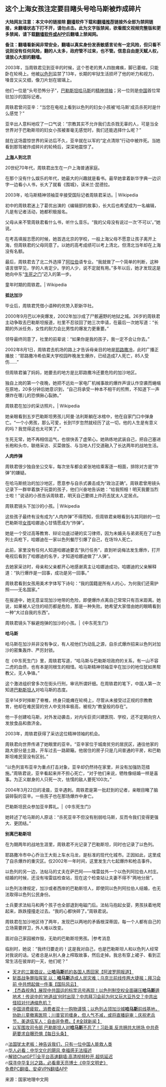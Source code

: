  <!-- 面包屑导航 --> <h2>这个上海女孩注定要目睹头号哈马斯被炸成碎片</h2> <p class="notice"><b>大陆网友注意：本文中的链接除 <a href="https://github.com/bannedbook/fanqiang" >翻墙</a>软件下载和<a href="https://github.com/killgcd/justmysocks/blob/master/README.md">翻墙推荐</a>链接外全部为禁网链接，未翻墙状态下打不开，请勿点击。此为文字版禁闻，欲看图文视频完整版和更多禁闻，请下载<a href="https://github.com/bannedbook/fanqiang">翻墙软件或APP</a>后翻墙上禁闻网。</p><p>备注：翻墙看新闻非常安全，翻墙以真实身份发表敏感言论有一定风险，但只看不说则没有任何风险，翻的人太多，政府管不过来，也不管。信息自由是天赋人权，请放心大胆的翻墙。</b></p>  <div class="entry"> <p>2003年，当周轶君见到亚辛的时候，这个苍老的男人四肢瘫痪，脚已萎缩，只能卧在轮椅上。他被<a href="https://www.bannedbook.org/bnews/tag/%e4%bb%a5%e8%89%b2%e5%88%97/" class="st_tag internal_tag" rel="tag" title="标签 以色列 下的日志">以色列</a>监禁了13年，长期的牢狱生活损坏了他的听力和视力，嗓音又尖又细，像刀片划在玻璃上。</p> <p>他们一位是“头号恐怖分子”，<a href="https://www.bannedbook.org/bnews/tag/%e5%b7%b4%e5%8b%92%e6%96%af%e5%9d%a6/" class="st_tag internal_tag" rel="tag" title="标签 巴勒斯坦 下的日志">巴勒斯坦</a><a href="https://www.bannedbook.org/bnews/tag/%e5%93%88%e9%a9%ac%e6%96%af/" class="st_tag internal_tag" rel="tag" title="标签 哈马斯 下的日志">哈马斯</a>的<a href="https://www.bannedbook.org/bnews/tag/%e7%b2%be%e7%a5%9e%e9%a2%86%e8%a2%96/" class="st_tag internal_tag" rel="tag" title="标签 精神领袖 下的日志">精神领袖</a>；另一位则是<span class='wp_keywordlink_affiliate'><a href="https://www.bannedbook.org/" title="中国" target="_blank">中国</a></span>首位常驻加沙的国际记者。</p> <p>周轶君曾问亚辛：“当您在电视上看到以色列的妇女小孩被‘哈马斯’成员杀死时是什么感觉？”</p> <p>亚辛出人意料地叹了一口气说：“宗教其实不允许我们去杀戮无辜的人，可是当全世界对于巴勒斯坦的妇女小孩被害毫无感觉时，我们还能选择什么呢？”</p> <p>就在这场震惊世界的采访后不久，亚辛就在以军的“定点清除”行动中被炸死。当她看到那驾被炸成碎片的轮椅后，深深地震惊了。</p> <p><strong><a href="https://www.bannedbook.org/bnews/tag/%e4%b8%8a%e6%b5%b7/" class="st_tag internal_tag" rel="tag" title="标签 上海 下的日志">上海</a>人到北京</strong></p> <p>20世纪70年代，周轶君出生在一户上海普通家庭。</p> <p>在那个没有什么娱乐的年代，她最大的兴趣就是看书。最早她拿着新华字典一边识字一边看小人书，长大了就看《围城》，读米兰·昆德拉。</p> <p>2003年，哈马斯精神领袖亚辛接受国际记者周轶君采访。| Wikipedia</p> <p>初中的周轶君迷上了葛优出演的《编辑部的故事》，长大后也希望成为一名编辑，凡是有记者活动，她都积极报名。</p> <p>父母从来不管周轶君看什么书，听什么音乐。“我的父母没有说过一次‘不可以’。”她说。</p> <p>在考高填报志愿的时候，她首选北京的学校，一般上海父母不愿意让孩子离开上海，但周轶君的父母同意了。以她的高考成绩可以考上清北，但清北当年却在上海没有名额。</p> <p>最后，周轶君去了北二外选择了<a href="https://www.bannedbook.org/bnews/tag/%e9%98%bf%e6%8b%89%e4%bc%af/" class="st_tag internal_tag" rel="tag" title="标签 阿拉伯 下的日志">阿拉伯</a>语专业。“我就做了一个简单的判断，这种语言很罕见，学的人肯定少。学的人少，说不定就有用。”多年以后，她才发现这是她向中东“<span class='wp_keywordlink'><a href="https://www.bannedbook.org/forum3/topic94.html" title="打开生死之门 探索灵魂奥秘" target="_blank">生死之门</a></span>”迈入的第一步。</p> <p>童年时期的周轶君。| Wikipedia</p> <p><strong>抵达加沙</strong></p> <p>毕业后，周轶君凭借小语种的优势入职新华社。</p> <p>2000年9月巴以冲突爆发，2002年加沙成了尸骸遍野的地狱之城。26岁的周轶君主动争取去巴勒斯坦报道，社里不忍驳回了她三次申请，在最后一次她写道：“长期的外派任务，女性的耐力会比男性的爆发力更重要。”</p> <p>领导最终同意了，社里的前辈说：“如果你是我的孩子，我一定不会让你去。”</p> <p>2002年8月1日，周轶君去机场的路上才告诉母亲目的地是<a href="https://www.bannedbook.org/bnews/tag/%e8%80%b6%e8%b7%af%e6%92%92%e5%86%b7/" class="st_tag internal_tag" rel="tag" title="标签 耶路撒冷 下的日志">耶路撒冷</a>，此时广播正播放：“耶路撒冷希伯莱大学校园昨晚发生爆炸，已经造成7人死亡，85人受伤&#8230;&#8230;”</p> <p>但周轶君骗了妈妈，她要去的地方是比耶路撒冷还要危险的加沙地区。</p> <p>独自上岗的第一个夜晚，她把不远处一家电厂机械事故的爆炸声误认作空袭而蜷缩在原地，20多分钟后她意识到，“自己将承受一种本不相干的煎熬，不知道下一声爆炸在哪儿的恐惧揪心裂肺。”</p> <p>周轶君在加沙的采访照片。| Wikipedia</p> <p>她亲眼看到五岁巴勒斯坦男孩儿阿曼·法利斯躺在冰棺中，他在自家门口中弹身亡。“一个小男孩，那么可爱，长到11岁忽然就经历了这一切，他的人生是有意义的吗？我觉得这也太可笑了。”</p> <p>生死无常，她不再相信运气，也很快丢了虚荣心。她熟练地武装自己，把自己塞进长袍和头巾，联络采访、买菜做饭、与当地人打交道融入了长达两年的战地生活。</p> <p><strong>人肉炸弹</strong></p> <p>周轶君很少独自坐公交车，每次坐车都会紧张地给乘客逐一相面，排除对方是“炸弹”的嫌疑。</p> <p>在哈马斯统治的加沙地区，愿意参与自杀式袭击成为“政治正确”。周轶君曾用镜头记录下一群举着旗子玩耍的孩子，他们兴奋地告诉她：“给我照相！明天我要当烈士啦！”说话的小孩告诉周轶君，明天自己要绑上炸药去犹太人定居点。</p> <p>周轶君镜头下加沙的小孩。| Wikipedia</p>  <p>这些孩子最终有没有成为“人肉炸弹”不得而知，但周轶君亲眼看到与其同龄的一位巴勒斯坦<a href="https://www.bannedbook.org/bnews/tag/%e5%a5%b3%e5%ad%a9/" class="st_tag internal_tag" rel="tag" title="标签 女孩 下的日志">女孩</a>哈娜迪心甘情愿成为“炸弹”。</p> <p>她是一个受过高等教育、辩论功底过硬的实习律师，因为未婚夫与弟弟死在了以色列士兵枪下，哈娜迪在一家以色列餐厅引爆了自己，在场19人死亡。</p> <p>此前，家里没有任何人知道哈娜迪要去“执行任务”，直到听说梅法发生爆炸，打开电视后看到了哈娜迪的名字，才知道哈娜迪做了“人弹”。</p> <p>去她家采访时，母亲和父亲都开心地感谢真主让哈娜迪成功，哈娜迪的父亲解释道：“执行爆炸是一回事，成功是另一回事。”</p> <p>周轶君看到女孩用美术字体写下诗句：“我的国籍是所有人的心，为何我们还需护照——无名国家。”</p> <p>在报道中，她无意呈现加沙地带的危险，即便爆炸点离自己常常只有百米距离。她说，如果被人记住的经历都是危险，那是一种失败。她希望大家借由她的眼睛看到一种“大过自我的东西”。</p> <p>周轶君镜头下躲避炮弹的加沙的小孩。|《中东死生门》</p> <p><strong>哈马斯</strong></p> <p>哈马斯在加沙并非没有争议，有人视他们为动乱之源，自杀式爆炸招来以色列对加沙的密集轰炸、严厉封锁。</p> <p>在《中东死生门》里，周轶君写道，“哈马斯与巴勒斯坦政府的关系，有一山不容二虎的血债，也有本是同根生的相惜。哈马斯精神领袖亚辛在加沙的地位犹如黑帮教父，无人争锋。”</p> <p>这个激进组织曾多次在街头行刑，审讯所谓奸细。在周轶君的笔下，中国人第一次知道<a href="https://www.bannedbook.org/bnews/tag/%E5%B7%B4%E5%8B%92%E6%96%AF%E5%9D%A6%E4%BA%BA/" class="st_tag internal_tag" rel="tag" title="标签 巴勒斯坦人 下的日志">巴勒斯坦人</a>对哈马斯的态度。</p> <p>亚辛14岁时摔断了脊椎，终身只能瘫在轮椅上，尽管从未接受过正规的宗教教育，他却在难民营的穷人中支持率极高，被视为“教皇般的存在”。</p> <p>他一手创建哈马斯，对外发动袭击，对内斥巨资兴建医院、学校，还不定期向穷人发放食品和救济金。</p> <p>2003年，周轶君获得了采访这位精神领袖的机会。</p>  <p>周轶君向世界传递了她眼里的亚辛。“亚辛家位于城南贫穷的居民区，通往他家的路大部分是土路，开车过去一路颠簸。他居住的房子只是几间普通的平房，和巴勒斯坦难民营没有区别。”</p> <p>“以色列宣布亚辛为重点打击对象，亚辛却仍然待在家里，并没有加强防范措施。”周轶君说，亚辛看起来并不担心死亡，“对于他们来说，牺牲像结婚一样是喜事。为正义献身的人只死一次，怯懦的敌人要死100次。”</p> <p>2004年3月22日的凌晨，亚辛遇刺。周轶君是第一批赶到的记者，亲眼目睹了脑袋碎裂的亚辛。一些孩子也在那场爆炸中身亡。</p> <p>巴勒斯坦民众参加亚辛葬礼。|《中东死生门》</p> <p>她转述了哈马斯的人原话：“杀死亚辛不但没有削弱哈马斯，反而令我们变得更强大、更团结。”</p> <p><strong>别离巴勒斯坦</strong></p> <p>在为期两年的战地生涯里，周轶君不光记录了巴勒斯坦，同时也记录了以色列。</p> <p>耶路撒冷市中心乔治王大街上车水马龙，是标准的现代化城市。正因如此，这里成了自杀爆炸的重灾区。仅2002年一年时间，这里发生六七起爆炸和枪击事件。</p> <p>以色列的另一边，法帖马的丈夫在萨巴阿——埃雷兹外一个以色列阿拉伯人村庄。结婚的时候，还没有埃雷兹检查站，现在这个检查站让夫妻不得不“两地分居”。</p> <p>以色列法律规定，加沙或者西岸的巴勒斯坦人，即使同以色列阿拉伯人结婚，也无法取得以色列公民身份。</p> <p>士兵要求法帖马和两个孩子也全部退到电磁门后。法帖马抱起女婴，男孩扶着地爬起来，跌跌撞撞走过去。“我的心都快碎了。”周轶君说。</p> <p>周轶君在加沙地区待了两年，发现巴以两地的矛盾根深蒂固，每一个人都有自己的立场需要捍卫，外人难以改变。</p> <p>面对自己家园被炸毁，无助的巴勒斯坦男孩。|参考消息</p> <p>临别时，她说：“我终归要走的！这是我对自己，也是巴勒斯坦人和以色列人经常对我说的话。记者总是从别人身上榨取故事，然后走掉。我总有穿上裙子、看到正常生活在彼岸的一天，他们呢？”</p>  <!--<div id="taboola-mid-1"></div>--><ul class='op-related-articles' title='相关阅读'> <li><a href='https://www.bannedbook.org/bnews/topimagenews/20231112/1960171.html' target='_blank'>天才的三赢倡议，让<b>哈马斯</b>抓的各国人质回家【阿波罗网报道】</a></li> <li><a href='https://www.bannedbook.org/bnews/bannedvideo/20231112/1960127.html' target='_blank'>斩首战争罪指挥官 以：<b>哈马斯</b>造成人民灾难；乌克兰前线传两大捷报；拜习会前 中共想起做一件事【国际风云】</a></li> <li><a href='https://www.bannedbook.org/bnews/comments/20231112/1960086.html' target='_blank'>【杰森视角】展现中共国运的标竿讯号再现！以色列制空权全面碾压<b>哈马斯</b>遁地术！传说中的‘地道战’何时出现？中共拜习会前为何又玩大豆外交？中共出怪招对付通缩危机？</a></li> <li><a href='https://www.bannedbook.org/bnews/bannedvideo/20231112/1960041.html' target='_blank'>中国消费疲软，消费者双十一购物谨慎；以色列占领加沙城<b>哈马斯</b>前线基地，协助儿童撤离医院；川普官司缠身，但人气不减，或将直播庭审；庆祝老兵节，美退伍军人：自由非免费。【 #全球新闻 】</a></li> <li><a href='https://www.bannedbook.org/bnews/bannedvideo/20231112/1960025.html' target='_blank'>以军围攻司令部  巴勒斯坦人对<b>哈马斯</b>不忍了！习赴美 反共拥共大拼场 中共奇葩要求自曝恐惧【每日头条】</a></li> </ul> <p class="texttj"> 🔥<a href="https://www.bannedbook.org/bnews/ssgc/20230219/1850782.html" target="_blank">法国犹太老板：神告诉我们，只有一位中国人能救人类</a><br/> 🔥<a href="https://www.bannedbook.org/bnews/comments/20220220/1694796.html" target="_blank">华人必看：中华文化的飓风 幸福感无法描述</a><br/> 🔥<a href="https://github.com/bannedbook/fanqiang/wiki/V2ray%E6%9C%BA%E5%9C%BA" target="_blank">解锁ChatGPT|全平台高速翻墙:高清视频秒开,超低延迟</a><br/> 🔥<a href="https://www.bannedbook.org/bnews/comments/20220808/1768773.html" target="_blank">探寻中华复兴之路，必看章天亮博士《中华文明史》</a><br/> <a href="https://github.com/bannedbook/fanqiang/wiki/%E7%A6%81%E9%97%BB%E7%BD%91%E5%AE%89%E5%8D%93%E7%BF%BB%E5%A2%99%E6%96%B0%E9%97%BBAPP" target="_blank">免费PC翻墙、安卓VPN翻墙APP</a><br/> </p><p class="src-info">来源：国家地理中文网 </p><a name='sharetosocial'></a> <div style="margin-bottom:5px;padding-bottom:5px;clear:both"> <div id="archive-pix-1" class="banner-ads"> <!-- AuctionX Display platform tag START --> <div id="27602x728x90x621x_ADSLOT1" clicktrack="%%CLICK_URL_ESC%%"></div>  <!-- AuctionX Display platform tag END --> </div> <div id="archive-pix-2" class="banner-ads"> <!-- AuctionX Display platform tag START --> <div id="27556x300x250x621x_ADSLOT1" clicktrack="%%CLICK_URL_ESC%%" style="margin:0 auto;text-align:center"></div>  <!-- AuctionX Display platform tag END --> </div> </div>  <div id="archive-pix-1" class="banner-ads"> <!-- AuctionX Display platform tag START --> <div id="27603x728x90x621x_ADSLOT1" clicktrack="%%CLICK_URL_ESC%%"></div>  <!-- AuctionX Display platform tag END --> </div> </div><!--END ENTRY--> 